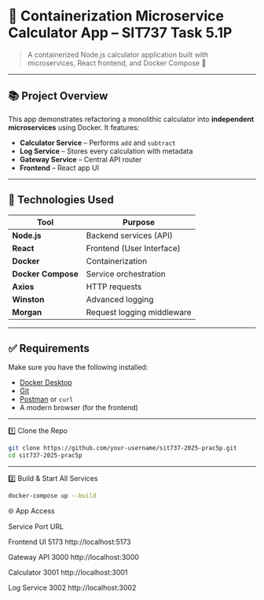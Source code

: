 # 🔢 Containerization Microservice Calculator App – SIT737 Task 5.1P

> A containerized Node.js calculator application built with microservices, React frontend, and Docker Compose 🐳

---

## 📚 Project Overview

This app demonstrates refactoring a monolithic calculator into **independent microservices** using Docker. It features:

- **Calculator Service** – Performs `add` and `subtract`
- **Log Service** – Stores every calculation with metadata
- **Gateway Service** – Central API router
- **Frontend** – React app UI

---

## 🚀 Technologies Used

| Tool               | Purpose                    |
| ------------------ | -------------------------- |
| **Node.js**        | Backend services (API)     |
| **React**          | Frontend (User Interface)  |
| **Docker**         | Containerization           |
| **Docker Compose** | Service orchestration      |
| **Axios**          | HTTP requests              |
| **Winston**        | Advanced logging           |
| **Morgan**         | Request logging middleware |

---

## ✅ Requirements

Make sure you have the following installed:

- [Docker Desktop](https://www.docker.com/products/docker-desktop)
- [Git](https://git-scm.com/)
- [Postman](https://www.postman.com/) or `curl`
- A modern browser (for the frontend)

---

1️⃣ Clone the Repo

```bash
git clone https://github.com/your-username/sit737-2025-prac5p.git
cd sit737-2025-prac5p

```

---

2️⃣ Build & Start All Services

```bash
docker-compose up --build

```

🌐 App Access

Service Port URL

Frontend UI 5173 http://localhost:5173

Gateway API 3000 http://localhost:3000

Calculator 3001 http://localhost:3001

Log Service 3002 http://localhost:3002

